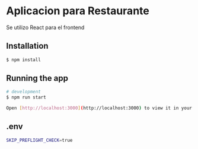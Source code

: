 # Aplicacion para Restaurante

Se utilizo React para el frontend

## Installation

```bash
$ npm install
```

## Running the app

```bash
# development
$ npm run start

Open [http://localhost:3000](http://localhost:3000) to view it in your browser.
```

## .env

```bash
SKIP_PREFLIGHT_CHECK=true
```
